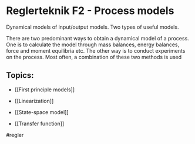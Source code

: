 # Reglerteknik F2 - Process models
Dynamical models of input/output models. 
Two types of useful models. 

There are two predominant ways to obtain a dynamical model of a process. One is to calculate the model through mass balances, energy balances, force and moment equilibria etc. The other way is to conduct experiments on the process. Most often, a combination of these two methods is used

## Topics:
- [[First principle models]]

- [[Linearization]]

- [[State-space model]]

- [[Transfer function]]

#regler 